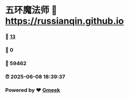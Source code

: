 # 五环魔法师 :link: https://russianqin.github.io 
### :page_facing_up: [13](https://russianqin.github.io/tag.html) 
### :speech_balloon: 0 
### :hibiscus: 59462 
### :alarm_clock: 2025-06-08 18:39:37 
### Powered by :heart: [Gmeek](https://github.com/Meekdai/Gmeek)
